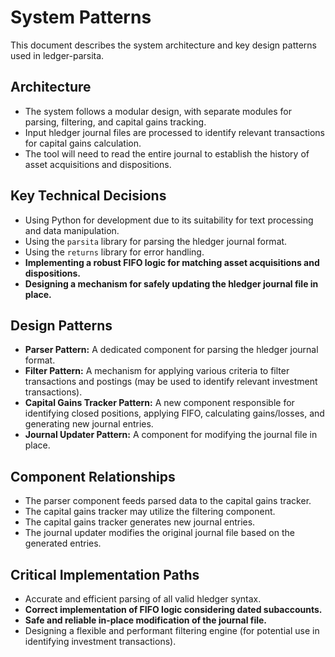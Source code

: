 # System Patterns

This document describes the system architecture and key design patterns used in ledger-parsita.

## Architecture

- The system follows a modular design, with separate modules for parsing, filtering, and capital gains tracking.
- Input hledger journal files are processed to identify relevant transactions for capital gains calculation.
- The tool will need to read the entire journal to establish the history of asset acquisitions and dispositions.

## Key Technical Decisions

- Using Python for development due to its suitability for text processing and data manipulation.
- Using the `parsita` library for parsing the hledger journal format.
- Using the `returns` library for error handling.
- **Implementing a robust FIFO logic for matching asset acquisitions and dispositions.**
- **Designing a mechanism for safely updating the hledger journal file in place.**

## Design Patterns

- **Parser Pattern:** A dedicated component for parsing the hledger journal format.
- **Filter Pattern:** A mechanism for applying various criteria to filter transactions and postings (may be used to identify relevant investment transactions).
- **Capital Gains Tracker Pattern:** A new component responsible for identifying closed positions, applying FIFO, calculating gains/losses, and generating new journal entries.
- **Journal Updater Pattern:** A component for modifying the journal file in place.

## Component Relationships

- The parser component feeds parsed data to the capital gains tracker.
- The capital gains tracker may utilize the filtering component.
- The capital gains tracker generates new journal entries.
- The journal updater modifies the original journal file based on the generated entries.

## Critical Implementation Paths

- Accurate and efficient parsing of all valid hledger syntax.
- **Correct implementation of FIFO logic considering dated subaccounts.**
- **Safe and reliable in-place modification of the journal file.**
- Designing a flexible and performant filtering engine (for potential use in identifying investment transactions).
